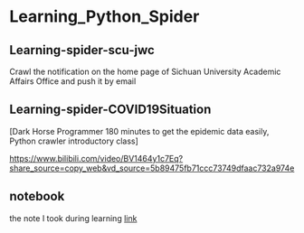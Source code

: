 
# Learning_Python_Spider

## Learning-spider-scu-jwc
Crawl the notification on the home page of Sichuan University Academic Affairs Office and push it by email


## Learning-spider-COVID19Situation
[Dark Horse Programmer 180 minutes to get the epidemic data easily, Python crawler introductory class]

https://www.bilibili.com/video/BV1464y1c7Eq?share_source=copy_web&vd_source=5b89475fb71ccc73749dfaac732a974e

## notebook
the note I took during learning [link](notebook.md)
